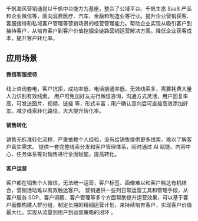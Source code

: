 千帆海风营销通是以千帆中台能力为基座，整合了公域平台、千帆生态 SaaS 产品和企业微信等，面向消费医疗、汽车、金融和制造业等行业。提升企业营销获客、客服接待和私域客户管理等营销场景的经营管理能力。帮助企业实现从吸引客户到接待客户，从培育客户到客户价值挖掘全链路营销运营解决方案。降低企业获客成本，提升客户转化率。

## 应用场景
#### 微信客服接待
线上咨询套电，客户抗拒，成功率低，电话接通率低，无效线索多，需要耗费大量人力识别有效线索。
用户可免加好友进行微信咨询，沟通方式灵活，用户回复率高，可发送图片、视频、链接 等，形式丰富；用户确认意向后可直接高效添加好友。减少线索转化路径，大大提升转化率。

#### 销售转化
销售无标准转化流程，严重依赖个人经验，没有给销售提供更多线索，难以了解客户真实需求。
提供一套完整线索分发和客户管理体系，同时通过 AI 赋能、内容中心、任务体系等对销售进行全面赋能，提高转化。

#### 客户运营
客户都在销售个人微信，无法统一运营，客户标签、画像难以和客户触达有机结合，营销活动难以有效触达客户。
营销通供一些列日常运营工具和管理手段，从客户服务 SOP、客户洞察、客户管理等多个方面帮助提升运营效果，可以基于客户画像构建人群分组，制定长期的精细运营计划，来持续培育客户，实现客户价值最大化，实现从流量到用户到运营策略的闭环 。
